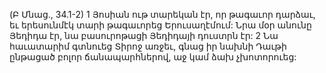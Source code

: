 (Բ Մնաց., 34.1-2)
1 Յոսիան ութ տարեկան էր, որ թագաւոր դարձաւ, եւ երեսունմէկ տարի թագաւորեց Երուսաղէմում: Նրա մօր անունը Յեդիդա էր, նա բասուրոթացի Յեդիդայի դուստրն էր: 2 Նա հաւատարիմ գտնուեց Տիրոջ առջեւ, գնաց իր նախնի Դաւթի ընթացած բոլոր ճանապարհներով, աջ կամ ձախ չխոտորուեց:
